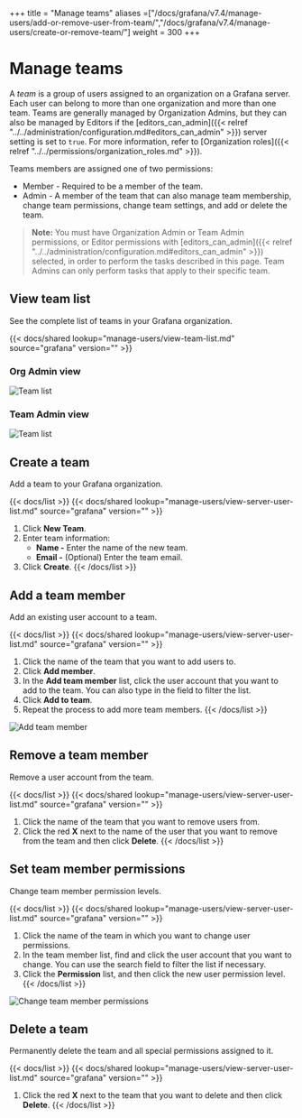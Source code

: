 +++
title = "Manage teams"
aliases =["/docs/grafana/v7.4/manage-users/add-or-remove-user-from-team/","/docs/grafana/v7.4/manage-users/create-or-remove-team/"]
weight = 300
+++

# Manage teams

A _team_ is a group of users assigned to an organization on a Grafana server. Each user can belong to more than one organization and more than one team. Teams are generally managed by Organization Admins, but they can also be managed by Editors if the [editors_can_admin]({{< relref "../../administration/configuration.md#editors_can_admin" >}}) server setting is set to `true`. For more information, refer to [Organization roles]({{< relref "../../permissions/organization_roles.md" >}}).

Teams members are assigned one of two permissions:
- Member - Required to be a member of the team.
- Admin - A member of the team that can also manage team membership, change team permissions, change team settings, and add or delete the team.

> **Note:** You must have Organization Admin or Team Admin permissions, or Editor permissions with [editors_can_admin]({{< relref "../../administration/configuration.md#editors_can_admin" >}}) selected, in order to perform the tasks described in this page. Team Admins can only perform tasks that apply to their specific team.

## View team list

See the complete list of teams in your Grafana organization.

{{< docs/shared lookup="manage-users/view-team-list.md" source="grafana" version="<GRAFANA VERSION>" >}}

### Org Admin view

![Team list](/static/img/docs/manage-users/org-admin-team-list-7-3.png)

### Team Admin view

![Team list](/static/img/docs/manage-users/team-admin-team-list-7-3.png)

## Create a team

Add a team to your Grafana organization.

{{< docs/list >}}
{{< docs/shared lookup="manage-users/view-server-user-list.md" source="grafana" version="<GRAFANA VERSION>" >}}
1. Click **New Team**.
1. Enter team information:
   - **Name -** Enter the name of the new team.
   - **Email -** (Optional) Enter the team email.
1. Click **Create**.
{{< /docs/list >}}

## Add a team member

Add an existing user account to a team.

{{< docs/list >}}
{{< docs/shared lookup="manage-users/view-server-user-list.md" source="grafana" version="<GRAFANA VERSION>" >}}
1. Click the name of the team that you want to add users to.
1. Click **Add member**.
1. In the **Add team member** list, click the user account that you want to add to the team. You can also type in the field to filter the list.
1. Click **Add to team**.
1. Repeat the process to add more team members.
{{< /docs/list >}}

![Add team member](/static/img/docs/manage-users/add-team-member-7-3.png)

## Remove a team member

Remove a user account from the team.

{{< docs/list >}}
{{< docs/shared lookup="manage-users/view-server-user-list.md" source="grafana" version="<GRAFANA VERSION>" >}}
1. Click the name of the team that you want to remove users from.
1. Click the red **X** next to the name of the user that you want to remove from the team and then click **Delete**.
{{< /docs/list >}}

## Set team member permissions

Change team member permission levels.

{{< docs/list >}}
{{< docs/shared lookup="manage-users/view-server-user-list.md" source="grafana" version="<GRAFANA VERSION>" >}}
1. Click the name of the team in which you want to change user permissions.
1. In the team member list, find and click the user account that you want to change. You can use the search field to filter the list if necessary.
1. Click the **Permission** list, and then click the new user permission level.
{{< /docs/list >}}

![Change team member permissions](/static/img/docs/manage-users/change-team-permissions-7-3.png)

## Delete a team

Permanently delete the team and all special permissions assigned to it.

{{< docs/list >}}
{{< docs/shared lookup="manage-users/view-server-user-list.md" source="grafana" version="<GRAFANA VERSION>" >}}
1. Click the red **X** next to the team that you want to delete and then click **Delete**.
{{< /docs/list >}}
